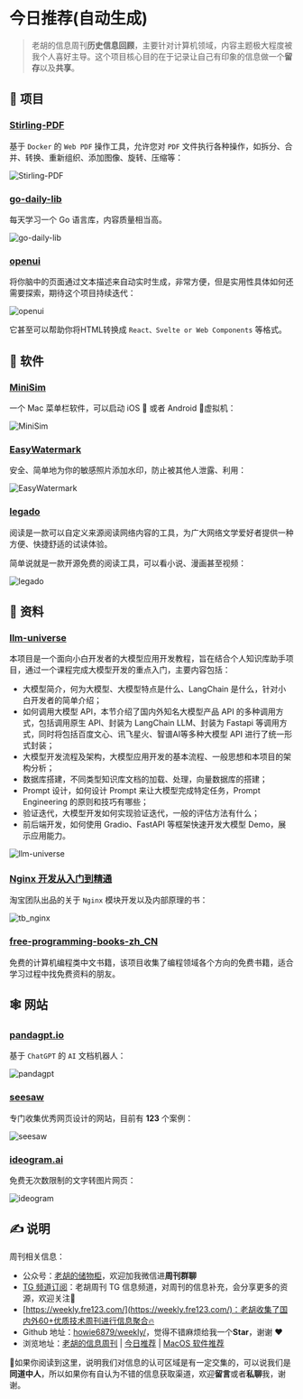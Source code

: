 # 今日推荐(自动生成)

> 老胡的信息周刊**历史信息回顾**，主要针对计算机领域，内容主题极大程度被我个人喜好主导。这个项目核心目的在于记录让自己有印象的信息做一个**留存**以及**共享**。


## 🎯 项目 

### [Stirling-PDF](https://github.com/Frooodle/Stirling-PDF)

基于 `Docker` 的 `Web PDF` 操作工具，允许您对 `PDF` 文件执行各种操作，如拆分、合并、转换、重新组织、添加图像、旋转、压缩等：

![Stirling-PDF](https://images-1252557999.file.myqcloud.com/uPic/Stirling-PDF.png) 

### [go-daily-lib](https://github.com/darjun/go-daily-lib)

每天学习一个 Go 语言库，内容质量相当高。

![go-daily-lib](https://images-1252557999.file.myqcloud.com/uPic/4Ippyf.png) 

### [openui](https://github.com/wandb/openui)

将你脑中的页面通过文本描述来自动实时生成，非常方便，但是实用性具体如何还需要探索，期待这个项目持续迭代：

![openui](https://images-1252557999.file.myqcloud.com/uPic/openui.jpg)

它甚至可以帮助你将HTML转换成 `React、Svelte or Web Components` 等格式。 

## 🤖 软件 

### [MiniSim](https://github.com/okwasniewski/MiniSim)

一个 Mac 菜单栏软件，可以启动 iOS  或者 Android 🤖虚拟机：

![MiniSim](https://images-1252557999.file.myqcloud.com/uPic/MiniSim.png) 

### [EasyWatermark](https://github.com/rosuH/EasyWatermark)

安全、简单地为你的敏感照片添加水印，防止被其他人泄露、利用：

![EasyWatermark](https://images-1252557999.file.myqcloud.com/uPic/EasyWatermark.png) 

### [legado](https://github.com/gedoor/legado)

阅读是一款可以自定义来源阅读网络内容的工具，为广大网络文学爱好者提供一种方便、快捷舒适的试读体验。

简单说就是一款开源免费的阅读工具，可以看小说、漫画甚至视频：

![legado](https://images-1252557999.file.myqcloud.com/uPic/jSEBJ9.png) 

## 👀 资料 

### [llm-universe](https://github.com/datawhalechina/llm-universe)

本项目是一个面向小白开发者的大模型应用开发教程，旨在结合个人知识库助手项目，通过一个课程完成大模型开发的重点入门，主要内容包括：

- 大模型简介，何为大模型、大模型特点是什么、LangChain 是什么，针对小白开发者的简单介绍；
- 如何调用大模型 API，本节介绍了国内外知名大模型产品 API 的多种调用方式，包括调用原生 API、封装为 LangChain LLM、封装为 Fastapi 等调用方式，同时将包括百度文心、讯飞星火、智谱AI等多种大模型 API 进行了统一形式封装；
- 大模型开发流程及架构，大模型应用开发的基本流程、一般思想和本项目的架构分析；
- 数据库搭建，不同类型知识库文档的加载、处理，向量数据库的搭建；
- Prompt 设计，如何设计 Prompt 来让大模型完成特定任务，Prompt Engineering 的原则和技巧有哪些；
- 验证迭代，大模型开发如何实现验证迭代，一般的评估方法有什么；
- 前后端开发，如何使用 Gradio、FastAPI 等框架快速开发大模型 Demo，展示应用能力。

![llm-universe](https://images-1252557999.file.myqcloud.com/uPic/llm-universe.png) 

### [Nginx 开发从入门到精通](https://tengine.taobao.org/book/)

淘宝团队出品的关于 `Nginx` 模块开发以及内部原理的书：

![tb_nginx](https://images-1252557999.file.myqcloud.com/uPic/tb_nginx.jpg) 

### [free-programming-books-zh_CN](https://github.com/justjavac/free-programming-books-zh_CN)

 免费的计算机编程类中文书籍，该项目收集了编程领域各个方向的免费书籍，适合学习过程中找免费资料的朋友。 

## 🕸 网站 

### [pandagpt.io](https://www.pandagpt.io/)

基于  `ChatGPT` 的 `AI` 文档机器人：

![pandagpt](https://images-1252557999.file.myqcloud.com/uPic/pandagpt.jpg) 

### [seesaw](https://www.seesaw.website/)

专门收集优秀网页设计的网站，目前有 **123** 个案例：

![seesaw](https://images-1252557999.file.myqcloud.com/uPic/seesaw.jpg) 

### [ideogram.ai](https://ideogram.ai/)

免费无次数限制的文字转图片网页：

![ideogram](https://images-1252557999.file.myqcloud.com/uPic/ideogram.jpg) 

## ✍️ 说明

周刊相关信息：

- 公众号：[老胡的储物柜](https://images-1252557999.file.myqcloud.com/uPic/ETIbMe.jpg)，欢迎加我微信进**周刊群聊**
- [TG 频道订阅](https://t.me/howie_weekly)：老胡周刊 TG 信息频道，对周刊的信息补充，会分享更多的资源，欢迎关注👏
- [https://weekly.fre123.com/](https://weekly.fre123.com/)：老胡收集了国内外60+优质技术周刊进行信息聚合🔥
- Github 地址：[howie6879/weekly/](https://github.com/howie6879/weekly/)，觉得不错麻烦给我一个**Star**，谢谢 ❤️
- 浏览地址：[老胡的信息周刊](https://weekly.howie6879.com) | [今日推荐](https://weekly.howie6879.com/recommend/index.html) | [MacOS 软件推荐](https://weekly.howie6879.com/soft/mac.html)

🙌如果你阅读到这里，说明我们对信息的认可区域是有一定交集的，可以说我们是**同道中人**，所以如果你有自认为不错的信息获取渠道，欢迎**留言**或者**私聊**我，谢谢。
